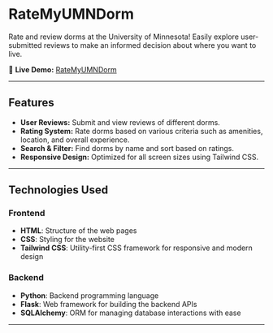 # RateMyUMNDorm

Rate and review dorms at the University of Minnesota! Easily explore user-submitted reviews to make an informed decision about where you want to live.

🔗 **Live Demo:** [RateMyUMNDorm](https://umndorms-427250c1fc5f.herokuapp.com)

---

## Features

- **User Reviews:** Submit and view reviews of different dorms.
- **Rating System:** Rate dorms based on various criteria such as amenities, location, and overall experience.
- **Search & Filter:** Find dorms by name and sort based on ratings.
- **Responsive Design:** Optimized for all screen sizes using Tailwind CSS.

---

## Technologies Used

### Frontend
- **HTML**: Structure of the web pages
- **CSS**: Styling for the website
- **Tailwind CSS**: Utility-first CSS framework for responsive and modern design

### Backend
- **Python**: Backend programming language
- **Flask**: Web framework for building the backend APIs
- **SQLAlchemy**: ORM for managing database interactions with ease

---
